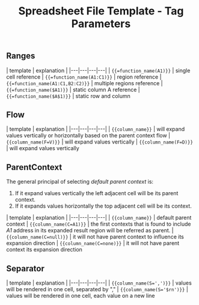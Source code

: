 ﻿---
order: 3
title: Spreadsheet File Template - Tag Parameters
menu: Tag Parameters
toc: false
--- 


## Ranges
| template | explanation |
|---|---|---|---|
| `{{=function_name(A1)}}` | single cell reference
| `{{=function_name(A1:C1)}}` | region reference
| `{{=function_name(A1:C1,B2:C2)}}` | multiple regions reference
| `{{=function_name($A1)}}` | static column A reference
| `{{=function_name($A$1)}}` | static row and column

## Flow
| template | explanation |
|---|---|---|---|
| `{{column_name}}` | will expand values vertically or horizontally based on the parent context flow
| `{{column_name(F=V)}}` | will expand values vertically
| `{{column_name(F=D)}}` | will expand values vertically


## ParentContext
The general principal of selecting *default parent context* is:
1. If it expand values vertically the left adjacent cell will be its parent context.
1. If it expands values horizontally the top adjacent cell will be its context.

| template | explanation |
|---|---|---|---|
| `{{column_name}}` | default parent context
| `{{column_name(C=A1)}}` | the first contexts that is found to include *A1* address in its expanded result region will be referred as parent.
| `{{column_name(C=null)}}` | it will not have parent context to influence its expansion direction
| `{{column_name(C=none)}}` | it will not have parent context its expansion direction


## Separator
| template | explanation |
|---|---|---|---|
| `{{column_name(S=',')}}` | values will be rendered in one cell, separated by ","
| `{{column_name(S='$rn')}}` | values will be rendered in one cell, each value on a new line

